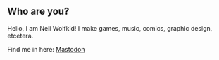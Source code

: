 ## Who are you?
Hello, I am Neil Wolfkid! I make games, music, comics, graphic design, etcetera.

Find me in here: <a rel="me" href="https://peoplemaking.games/@darl">Mastodon</a>
